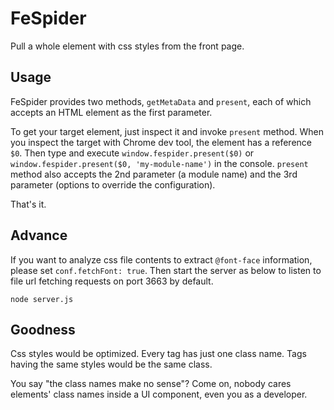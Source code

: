 # FeSpider

Pull a whole element with css styles from the front page.

## Usage

FeSpider provides two methods, `getMetaData` and `present`, each of which accepts an HTML element as the first parameter.

To get your target element, just inspect it and invoke `present` method. When you inspect the target with Chrome dev tool, the element has a reference `$0`. Then type and execute `window.fespider.present($0)` or `window.fespider.present($0, 'my-module-name')` in the console. `present` method also accepts the 2nd parameter (a module name) and the 3rd parameter (options to override the configuration).

That's it.

## Advance

If you want to analyze css file contents to extract `@font-face` information, please set `conf.fetchFont: true`. Then start the server as below to listen to file url fetching requests on port 3663 by default.

```
node server.js
```

## Goodness

Css styles would be optimized. Every tag has just one class name. Tags having the same styles would be the same class.

You say "the class names make no sense"? Come on, nobody cares elements' class names inside a UI component, even you as a developer.

